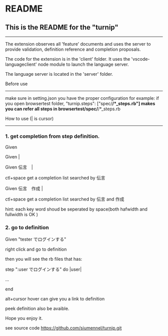 # README

## This is the README for the "turnip" 

-------------------
The extension observes all 'feature' documents
and uses the server to provide validation, definition reference and completion proposals.

The code for the extension is in the 'client' folder. It uses the 'vscode-languageclient' node module to launch the language server.

The language server is located in the 'server' folder.

Before use

-------------------
make sure in setting.json you have the proper configuration
for example: if you open browsertest folder,
"turnip.steps": ["spec/**/*_steps.rb"] 
makes you can refer all steps in  browsertest/spec/**/*_steps.rb

How to use (| is cursor)

-------------------

### 1. get completion from step definition. 

Given

Given |

Given 伝言　|

ctl+space get a completion list searched by 伝言

Given 伝言　作成 |

ctl+space get a completion list searched by 伝言 and 作成

hint: each key word shoud be seperated by space(both hafwidth and fullwidth is OK )

### 2. go to definition

Given "tester でログインする"

right click and go to definition

then you will see the rb files that has:

step ":user でログインする" do |user|

...

end

alt+cursor hover can give you a link to definition

peek definition also be avaible.

Hope you enjoy it.

see source code https://github.com/siumennel/turnip.git